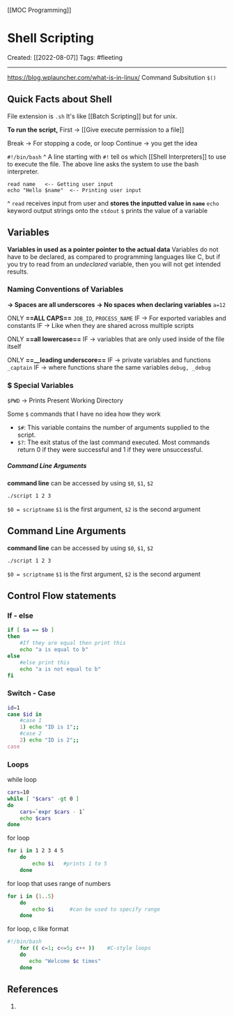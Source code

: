 [[MOC Programming]]

# Shell Scripting
Created:  [[2022-08-07]]
Tags: #fleeting 

---
https://blog.wplauncher.com/what-is-in-linux/
Command Subsitution
`$()`

## Quick Facts about Shell
File extension is `.sh`
It's like [[Batch Scripting]] but for unix.

**To run the script,**
First -> [[Give execute permission to a file]] 


Break -> For stopping a code, or loop 
Continue -> you get the idea


`#!/bin/bash`
^ A line starting with `#!` tell os which [[Shell Interpreters]] to use to execute the file. 
The above line asks the system to use the bash interpreter.

```SHELL
read name   <-- Getting user input
echo "Hello $name"  <-- Printing user input
```
^ `read` receives input from user and **stores the inputted value in `name`**
`echo` keyword output strings onto the `stdout`
`$` prints the value of a variable



## Variables
**Variables in used as a pointer pointer to the actual data** 
Variables do not have to be declared, as compared to programming languages like C, 
but if you try to read from an _undeclared_ variable, then you will not get intended results.

### Naming Conventions of Variables
**-> Spaces are all underscores**
**-> No spaces when declaring variables** `a=12`

ONLY **==ALL CAPS==** `JOB_ID`, `PROCESS_NAME` 
    IF -> For exported variables and constants 
    IF -> Like when they are shared across multiple scripts


ONLY **==all lowercase==**
    IF -> variables that are only used inside of the file itself


ONLY **==__leading underscore==**
    IF -> private variables and functions `_captain`
    IF -> where functions share the same variables `debug, _debug`

### $ Special Variables
`$PWD` -> Prints Present Working Directory

Some `$` commands that I have no idea how they work
-   `$#`: This variable contains the number of arguments supplied to the script.
-   `$?`: The exit status of the last command executed. Most commands return 0 if they were successful and 1 if they were unsuccessful.

##### Command Line Arguments
**command line** can be accessed by using 
`$0`, `$1`, `$2`
```BASH
./script 1 2 3
```
`$0 = scriptname`
`$1` is the first argument, `$2` is the second argument

## Command Line Arguments
**command line** can be accessed by using 
`$0`, `$1`, `$2`
```BASH
./script 1 2 3
```
`$0 = scriptname`
`$1` is the first argument, `$2` is the second argument



## Control Flow statements

### If - else
```BASH
if [ $a == $b ]
then
    #If they are equal then print this
    echo "a is equal to b"
else
    #else print this
    echo "a is not equal to b"
fi
```

### Switch - Case
```BASh
id=1
case $id in
	#case 1
	1) echo "ID is 1";;
	#case 2
	2) echo "ID is 2";;
case
```


### Loops
while loop
```BASH
cars=10
while [ "$cars" -gt 0 ]
do
    cars=`expr $cars - 1`
    echo $cars
done
```

for loop
```BASH
for i in 1 2 3 4 5
	do
		echo $i   #prints 1 to 5
	done
```

for loop that uses range of numbers
```BASH
for i in {1..5}
	do
		echo $i 	#can be used to specify range
	done
```

for loop, c like format
```BASH
#!/bin/bash
	for (( c=1; c<=5; c++ ))	#C-style loops
	do
	   echo "Welcome $c times"
	done
```






## References
1. 